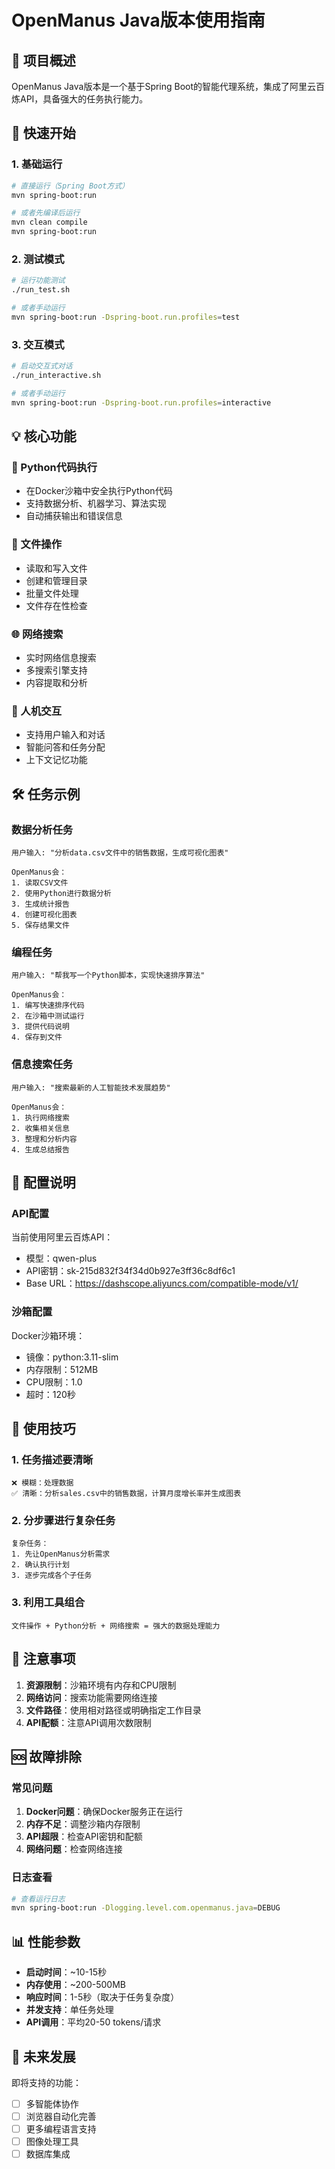 # OpenManus Java版本使用指南

## 🎯 项目概述

OpenManus Java版本是一个基于Spring Boot的智能代理系统，集成了阿里云百炼API，具备强大的任务执行能力。

## 🚀 快速开始

### 1. 基础运行
```bash
# 直接运行（Spring Boot方式）
mvn spring-boot:run

# 或者先编译后运行
mvn clean compile
mvn spring-boot:run
```

### 2. 测试模式
```bash
# 运行功能测试
./run_test.sh

# 或者手动运行
mvn spring-boot:run -Dspring-boot.run.profiles=test
```

### 3. 交互模式
```bash
# 启动交互式对话
./run_interactive.sh

# 或者手动运行
mvn spring-boot:run -Dspring-boot.run.profiles=interactive
```

## 💡 核心功能

### 🐍 Python代码执行
- 在Docker沙箱中安全执行Python代码
- 支持数据分析、机器学习、算法实现
- 自动捕获输出和错误信息

### 📁 文件操作
- 读取和写入文件
- 创建和管理目录
- 批量文件处理
- 文件存在性检查

### 🌐 网络搜索
- 实时网络信息搜索
- 多搜索引擎支持
- 内容提取和分析

### 💬 人机交互
- 支持用户输入和对话
- 智能问答和任务分配
- 上下文记忆功能

## 🛠️ 任务示例

### 数据分析任务
```
用户输入: "分析data.csv文件中的销售数据，生成可视化图表"

OpenManus会：
1. 读取CSV文件
2. 使用Python进行数据分析
3. 生成统计报告
4. 创建可视化图表
5. 保存结果文件
```

### 编程任务
```
用户输入: "帮我写一个Python脚本，实现快速排序算法"

OpenManus会：
1. 编写快速排序代码
2. 在沙箱中测试运行
3. 提供代码说明
4. 保存到文件
```

### 信息搜索任务
```
用户输入: "搜索最新的人工智能技术发展趋势"

OpenManus会：
1. 执行网络搜索
2. 收集相关信息
3. 整理和分析内容
4. 生成总结报告
```

## 🔧 配置说明

### API配置
当前使用阿里云百炼API：
- 模型：qwen-plus
- API密钥：sk-215d832f34f34d0b927e3ff36c8df6c1
- Base URL：https://dashscope.aliyuncs.com/compatible-mode/v1/

### 沙箱配置
Docker沙箱环境：
- 镜像：python:3.11-slim
- 内存限制：512MB
- CPU限制：1.0
- 超时：120秒

## 📝 使用技巧

### 1. 任务描述要清晰
```
❌ 模糊：处理数据
✅ 清晰：分析sales.csv中的销售数据，计算月度增长率并生成图表
```

### 2. 分步骤进行复杂任务
```
复杂任务：
1. 先让OpenManus分析需求
2. 确认执行计划
3. 逐步完成各个子任务
```

### 3. 利用工具组合
```
文件操作 + Python分析 + 网络搜索 = 强大的数据处理能力
```

## 🚨 注意事项

1. **资源限制**：沙箱环境有内存和CPU限制
2. **网络访问**：搜索功能需要网络连接
3. **文件路径**：使用相对路径或明确指定工作目录
4. **API配额**：注意API调用次数限制

## 🆘 故障排除

### 常见问题
1. **Docker问题**：确保Docker服务正在运行
2. **内存不足**：调整沙箱内存限制
3. **API超限**：检查API密钥和配额
4. **网络问题**：检查网络连接

### 日志查看
```bash
# 查看运行日志
mvn spring-boot:run -Dlogging.level.com.openmanus.java=DEBUG
```

## 📊 性能参数

- **启动时间**：~10-15秒
- **内存使用**：~200-500MB
- **响应时间**：1-5秒（取决于任务复杂度）
- **并发支持**：单任务处理
- **API调用**：平均20-50 tokens/请求

## 🔮 未来发展

即将支持的功能：
- [ ] 多智能体协作
- [ ] 浏览器自动化完善
- [ ] 更多编程语言支持
- [ ] 图像处理工具
- [ ] 数据库集成
